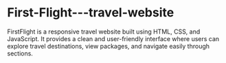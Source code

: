 # First-Flight---travel-website
FirstFlight is a responsive travel website built using HTML, CSS, and JavaScript. It provides a clean and user-friendly interface where users can explore travel destinations, view packages, and navigate easily through sections.
